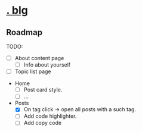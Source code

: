 # [. blg](https://dot-blg.onrender.com/)

## Roadmap

TODO:

- [ ] About content page
  - [ ] Info about yourself
- [ ] Topic list page
- Home
  - [ ] Post card style.
  - [ ] ...
- Posts
  - [x] On tag click -> open all posts with a such tag.
  - [ ] Add code highlighter.
  - [ ] Add copy code
